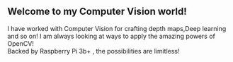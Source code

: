 ## Welcome to my Computer Vision world!
I have worked with Computer Vision for crafting depth maps,Deep learning and so on! I am always looking at ways to apply the amazing powers of OpenCV! <br>
Backed by Raspberry Pi 3b+ , the possibilities are limitless!


